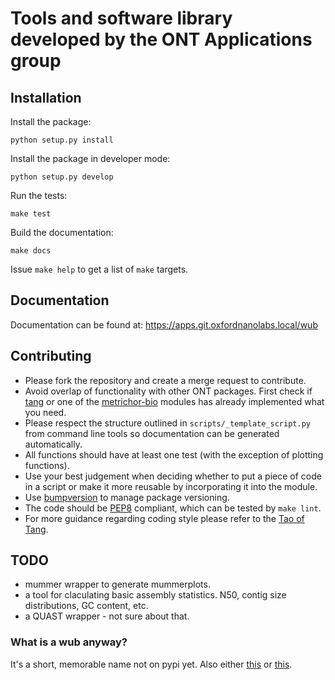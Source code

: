 Tools and software library developed by the ONT Applications group
==================================================================


Installation
------------

Install the package:

```
python setup.py install
```

Install the package in developer mode:

```
python setup.py develop
```

Run the tests:

```
make test
```

Build the documentation:

```
make docs
```

Issue `make help` to get a list of `make` targets.

Documentation
-------------

Documentation can be found at: https://apps.git.oxfordnanolabs.local/wub

Contributing
------------

- Please fork the repository and create a merge request to contribute.
- Avoid overlap of functionality with other ONT packages. First check if [tang](https://git.oxfordnanolabs.local/research/tang) or one of the [metrichor-bio](https://git.oxfordnanolabs.local/groups/metrichor-bio) modules has already implemented what you need.
- Please respect the structure outlined in `scripts/_template_script.py` from command line tools so documentation can be generated automatically.
- All functions should have at least one test (with the exception of plotting functions).
- Use your best judgement when deciding whether to put a piece of code in a script or make it more reusable by incorporating it into the module.
- Use [bumpversion](http://bit.ly/2cSUryt) to manage package versioning.
- The code should be [PEP8](https://www.python.org/dev/peps/pep-0008) compliant, which can be tested by `make lint`.
- For more guidance regarding coding style please refer to the [Tao of Tang](https://git.oxfordnanolabs.local/research/tang/blob/master/tao.md).

TODO
----
- mummer wrapper to generate mummerplots.
- a tool for claculating basic assembly statistics. N50, contig size distributions, GC content, etc.
- a QUAST wrapper -  not sure about that.

### What is a wub anyway?

It's a short, memorable name not on pypi yet. Also either [this](https://en.wikipedia.org/wiki/Beyond_Lies_the_Wub) or [this](http://www.urbandictionary.com/define.php?term=Wub).


